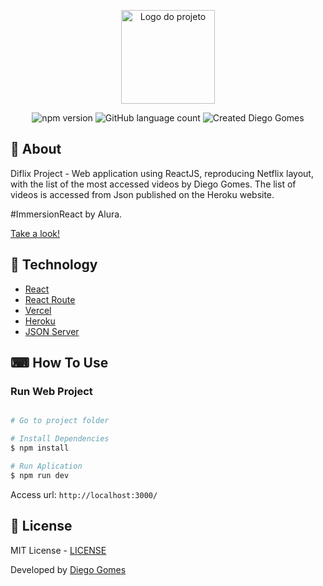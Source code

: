 <p align="center">
  <img alt="Logo do projeto" width="150px" src="https://www.alura.com.br/assets/img/imersoes/react/imersao-react-logo.1594044142.svg" />
</p>

<p align="center">
  <img alt="npm version" src="https://img.shields.io/badge/npm-6.4.1-brightgreen">
  <img alt="GitHub language count" src="https://img.shields.io/badge/javascript-86.7%25-brightgreen">
  <img alt="Created Diego Gomes" src="https://img.shields.io/badge/created%20by-Diego%20Gomes-brightgreen">
  </a>
</p>

## 📖 About
<p>Diflix Project - Web application using ReactJS, reproducing Netflix layout, with the list of the most accessed videos by Diego Gomes. The list of videos is accessed from Json published on the Heroku website.</p>
<p>#ImmersionReact by Alura.</p>

<p><a href="https://diflix.vercel.app/" target="_blank">Take a look!</a></p>

## 🚀 Technology
<ul>
    <li><a href="https://reactjs.org/" target="_blank">React</a></li>
    <li><a href="https://reactrouter.com/" target="_blank">React Route</a></li>
    <li><a href="https://vercel.com/" target="_blank">Vercel</a></li>
    <li><a href="https://heroku.com/" target="_blank">Heroku</a></li>
    <li><a href="https://github.com/typicode/json-server" target="_blank">JSON Server</a></li>
</ul>


## ⌨ How To Use

### Run Web Project

```bash

# Go to project folder

# Install Dependencies
$ npm install

# Run Aplication
$ npm run dev

```
Access url: `http://localhost:3000/`

## :memo: License

MIT License - [LICENSE](https://opensource.org/licenses/MIT)

<p>Developed by <a href='https://github.com/digamo/' target='blank'>Diego Gomes</a></p>

